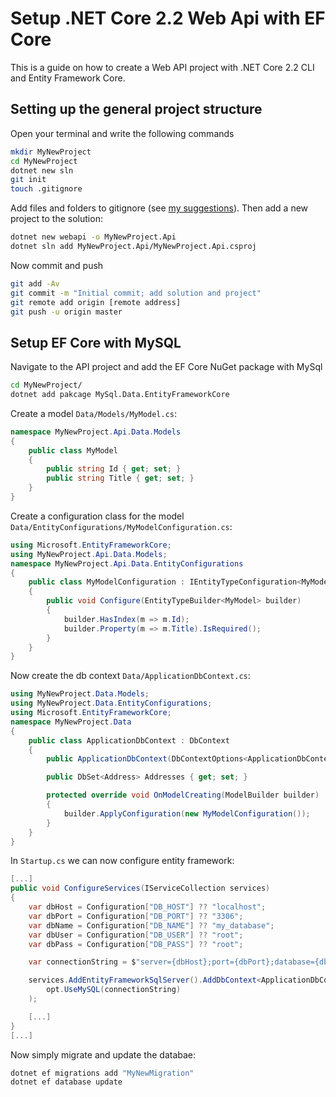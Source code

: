 # Setup .NET Core 2.2 Web Api with EF Core

This is a guide on how to create a Web API project with .NET Core 2.2 CLI and Entity Framework Core.

## Setting up the general project structure

Open your terminal and write the following commands

```bash
mkdir MyNewProject
cd MyNewProject
dotnet new sln
git init
touch .gitignore
```

Add files and folders to gitignore (see [my suggestions](suggestedGitignore.txt)). Then add a new project to the solution:

```bash
dotnet new webapi -o MyNewProject.Api
dotnet sln add MyNewProject.Api/MyNewProject.Api.csproj
```

Now commit and push

```bash
git add -Av
git commit -m "Initial commit; add solution and project"
git remote add origin [remote address]
git push -u origin master
```

## Setup EF Core with MySQL

Navigate to the API project and add the EF Core NuGet package with MySql

```bash
cd MyNewProject/
dotnet add pakcage MySql.Data.EntityFrameworkCore
```

Create a model `Data/Models/MyModel.cs`:

```csharp
namespace MyNewProject.Api.Data.Models
{
    public class MyModel
    {
        public string Id { get; set; }
        public string Title { get; set; }
    }
}
```

Create a configuration class for the model `Data/EntityConfigurations/MyModelConfiguration.cs`:

```csharp
using Microsoft.EntityFrameworkCore;
using MyNewProject.Api.Data.Models;
namespace MyNewProject.Api.Data.EntityConfigurations
{
    public class MyModelConfiguration : IEntityTypeConfiguration<MyModel>
    {
        public void Configure(EntityTypeBuilder<MyModel> builder)
        {
            builder.HasIndex(m => m.Id);
            builder.Property(m => m.Title).IsRequired();
        }
    }
}
```

Now create the db context `Data/ApplicationDbContext.cs`:

```csharp
using MyNewProject.Data.Models;
using MyNewProject.Data.EntityConfigurations;
using Microsoft.EntityFrameworkCore;
namespace MyNewProject.Data
{
    public class ApplicationDbContext : DbContext
    {
        public ApplicationDbContext(DbContextOptions<ApplicationDbContext> options) : base(options) { }

        public DbSet<Address> Addresses { get; set; }

        protected override void OnModelCreating(ModelBuilder builder)
        {
            builder.ApplyConfiguration(new MyModelConfiguration());
        }
    }
}
```

In `Startup.cs` we can now configure entity framework:

```csharp
[...]
public void ConfigureServices(IServiceCollection services)
{
    var dbHost = Configuration["DB_HOST"] ?? "localhost";
    var dbPort = Configuration["DB_PORT"] ?? "3306";
    var dbName = Configuration["DB_NAME"] ?? "my_database";
    var dbUser = Configuration["DB_USER"] ?? "root";
    var dbPass = Configuration["DB_PASS"] ?? "root";

    var connectionString = $"server={dbHost};port={dbPort};database={dbName};uid={dbUser};password={dbPass}";

    services.AddEntityFrameworkSqlServer().AddDbContext<ApplicationDbContext>(opt => 
        opt.UseMySQL(connectionString)
    );

    [...]
}
[...]
```

Now simply migrate and update the databae:

```bash
dotnet ef migrations add "MyNewMigration"
dotnet ef database update
```

